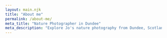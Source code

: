 ```yaml
---
layout: main.njk
title: "About me"
permalink: /about-me/
meta_title: "Nature Photographer in Dundee"
meta_description: "Explore Jo's nature photography from Dundee, Scotland. Stunning landscapes, wildlife, and serene scenes captured with passion and precision."
---
```

